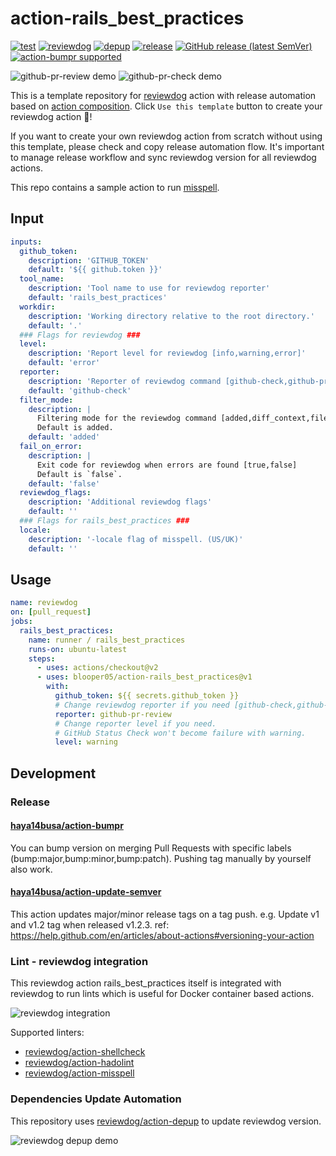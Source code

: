 # action-rails_best_practices

[![test](https://github.com/blooper05/action-rails_best_practices/workflows/test/badge.svg)](https://github.com/blooper05/action-rails_best_practices/actions?query=workflow%3Atest)
[![reviewdog](https://github.com/blooper05/action-rails_best_practices/workflows/reviewdog/badge.svg)](https://github.com/blooper05/action-rails_best_practices/actions?query=workflow%3Areviewdog)
[![depup](https://github.com/blooper05/action-rails_best_practices/workflows/depup/badge.svg)](https://github.com/blooper05/action-rails_best_practices/actions?query=workflow%3Adepup)
[![release](https://github.com/blooper05/action-rails_best_practices/workflows/release/badge.svg)](https://github.com/blooper05/action-rails_best_practices/actions?query=workflow%3Arelease)
[![GitHub release (latest SemVer)](https://img.shields.io/github/v/release/blooper05/action-rails_best_practices?logo=github&sort=semver)](https://github.com/blooper05/action-rails_best_practices/releases)
[![action-bumpr supported](https://img.shields.io/badge/bumpr-supported-ff69b4?logo=github&link=https://github.com/haya14busa/action-bumpr)](https://github.com/haya14busa/action-bumpr)

![github-pr-review demo](https://user-images.githubusercontent.com/3797062/73162963-4b8e2b00-4132-11ea-9a3f-f9c6f624c79f.png)
![github-pr-check demo](https://user-images.githubusercontent.com/3797062/73163032-70829e00-4132-11ea-8481-f213a37db354.png)

This is a template repository for
[reviewdog](https://github.com/reviewdog/reviewdog) action with release
automation based on [action composition](https://docs.github.com/en/actions/creating-actions/creating-a-composite-action).
Click `Use this template` button to create your reviewdog action :dog:!

If you want to create your own reviewdog action from scratch without using this
template, please check and copy release automation flow.
It's important to manage release workflow and sync reviewdog version for all
reviewdog actions.

This repo contains a sample action to run [misspell](https://github.com/client9/misspell).

## Input

<!-- TODO: update -->
```yaml
inputs:
  github_token:
    description: 'GITHUB_TOKEN'
    default: '${{ github.token }}'
  tool_name:
    description: 'Tool name to use for reviewdog reporter'
    default: 'rails_best_practices'
  workdir:
    description: 'Working directory relative to the root directory.'
    default: '.'
  ### Flags for reviewdog ###
  level:
    description: 'Report level for reviewdog [info,warning,error]'
    default: 'error'
  reporter:
    description: 'Reporter of reviewdog command [github-check,github-pr-review,github-pr-check].'
    default: 'github-check'
  filter_mode:
    description: |
      Filtering mode for the reviewdog command [added,diff_context,file,nofilter].
      Default is added.
    default: 'added'
  fail_on_error:
    description: |
      Exit code for reviewdog when errors are found [true,false]
      Default is `false`.
    default: 'false'
  reviewdog_flags:
    description: 'Additional reviewdog flags'
    default: ''
  ### Flags for rails_best_practices ###
  locale:
    description: '-locale flag of misspell. (US/UK)'
    default: ''
```

## Usage

```yaml
name: reviewdog
on: [pull_request]
jobs:
  rails_best_practices:
    name: runner / rails_best_practices
    runs-on: ubuntu-latest
    steps:
      - uses: actions/checkout@v2
      - uses: blooper05/action-rails_best_practices@v1
        with:
          github_token: ${{ secrets.github_token }}
          # Change reviewdog reporter if you need [github-check,github-pr-review,github-pr-check].
          reporter: github-pr-review
          # Change reporter level if you need.
          # GitHub Status Check won't become failure with warning.
          level: warning
```

## Development

### Release

#### [haya14busa/action-bumpr](https://github.com/haya14busa/action-bumpr)
You can bump version on merging Pull Requests with specific labels (bump:major,bump:minor,bump:patch).
Pushing tag manually by yourself also work.

#### [haya14busa/action-update-semver](https://github.com/haya14busa/action-update-semver)

This action updates major/minor release tags on a tag push. e.g. Update v1 and v1.2 tag when released v1.2.3.
ref: https://help.github.com/en/articles/about-actions#versioning-your-action

### Lint - reviewdog integration

This reviewdog action rails_best_practices itself is integrated with reviewdog to run lints
which is useful for Docker container based actions.

![reviewdog integration](https://user-images.githubusercontent.com/3797062/72735107-7fbb9600-3bde-11ea-8087-12af76e7ee6f.png)

Supported linters:

- [reviewdog/action-shellcheck](https://github.com/reviewdog/action-shellcheck)
- [reviewdog/action-hadolint](https://github.com/reviewdog/action-hadolint)
- [reviewdog/action-misspell](https://github.com/reviewdog/action-misspell)

### Dependencies Update Automation
This repository uses [reviewdog/action-depup](https://github.com/reviewdog/action-depup) to update
reviewdog version.

![reviewdog depup demo](https://user-images.githubusercontent.com/3797062/73154254-170e7500-411a-11ea-8211-912e9de7c936.png)
